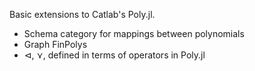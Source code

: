 Basic extensions to Catlab's Poly.jl.

- Schema category for mappings between polynomials
- Graph FinPolys
- ⊲, ⋎, defined in terms of operators in Poly.jl
